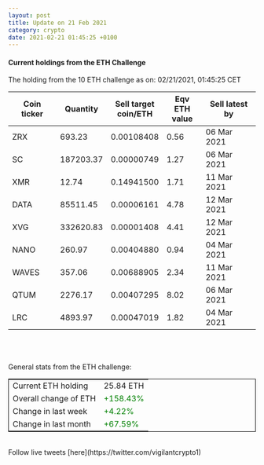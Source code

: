 ```yaml
---
layout: post
title: Update on 21 Feb 2021
category: crypto
date: 2021-02-21 01:45:25 +0100
---
```

<!-- Global site tag (gtag.js) - Google Analytics -->
<script async src="https://www.googletagmanager.com/gtag/js?id=UA-103831149-5"></script>
<script>
  window.dataLayer = window.dataLayer || [];
  function gtag(){dataLayer.push(arguments);}
  gtag('js', new Date());

  gtag('config', 'UA-103831149-5');
</script>


#### Current holdings from the ETH Challenge

The holding from the 10 ETH challenge as on: 02/21/2021, 01:45:25 CET

|Coin ticker|Quantity|Sell target<br>coin/ETH|Eqv ETH<br>value|Sell latest by|
|-----------|--------|-----------|-----------|--------------|
ZRX|693.23|  0.00108408|0.56|06 Mar 2021|
SC|187203.37|  0.00000749|1.27|06 Mar 2021|
XMR|12.74|  0.14941500|1.71|11 Mar 2021|
DATA|85511.45|  0.00006161|4.78|12 Mar 2021|
XVG|332620.83|  0.00001408|4.41|12 Mar 2021|
NANO|260.97|  0.00404880|0.94|04 Mar 2021|
WAVES|357.06|  0.00688905|2.34|11 Mar 2021|
QTUM|2276.17|  0.00407295|8.02|06 Mar 2021|
LRC|4893.97|  0.00047019|1.82|04 Mar 2021|

<br>
<br>
<br>
General stats from the ETH challenge:

<table style="border:1px solid black;margin-left:auto;margin-right:auto;">
	<tbody>
	<tr>
		<td>Current ETH holding</td>
		<td>     25.84 ETH</td>
	</tr>
	<tr>
		<td>Overall change of ETH</td>
		<td><font color="green">+158.43%</font></td>
	</tr>
	<tr>
		<td>Change in last week</td>
		<td><font color="green">+4.22%</font></td>
	</tr>
	<tr>
		<td>Change in last month</td>
		<td><font color="green">+67.59%</font></td>
	</tr>
	</tbody>
</table>

<br>
Follow live tweets [here](https://twitter.com/vigilantcrypto1)
<br>
<br>